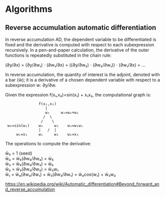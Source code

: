 # Algorithms

## Reverse accumulation automatic differentiation

In reverse accumulation AD, the dependent variable to be differentiated is fixed and the derivative is computed with respect to each subexpression recursively. In a pen-and-paper calculation, the derivative of the outer functions is repeatedly substituted in the chain rule:

(∂y/∂x) = (∂y/∂w₁) ⋅ (∂w₁/∂x) = ((∂y/∂w₂) ⋅ (∂w₂/∂w₁)) ⋅ (∂w₁/∂x) = ...

In reverse accumulation, the quantity of interest is the adjoint, denoted with a bar (w̄); it is a derivative of a chosen dependent variable with respect to a subexpression w: ∂y/∂w.

Given the expression f(x₁,x₂)=sin(x₁) + x₁x₂, the computational graph is:
```
               f(x₁,x₂)
                  |
                  w₅     w₅=w₄+w₃
                 /  \
                /    \
 w₄=sin(w₁)    w₄     w₃    w₃=w₁w₂
               |   /  |
     w₁=x₁     w₁     w₂    w₂=x₃
```

The operations to compute the derivative:

w̄₅ = 1 (seed)\
w̄₄ = w̄₅(∂w₅/∂w₄) = w̄₅\
w̄₃ = w̄₅(∂w₅/∂w₃) = w̄₅\
w̄₂ = w̄₃(∂w₃/∂w₂) = w̄₃w₁\
w̄₁ = w̄₄(∂w₄/∂w₁) + w̄₃(∂w₃/∂w₁) = w̄₄cos(w₁) + w̄₃w₂

https://en.wikipedia.org/wiki/Automatic_differentiation#Beyond_forward_and_reverse_accumulation
